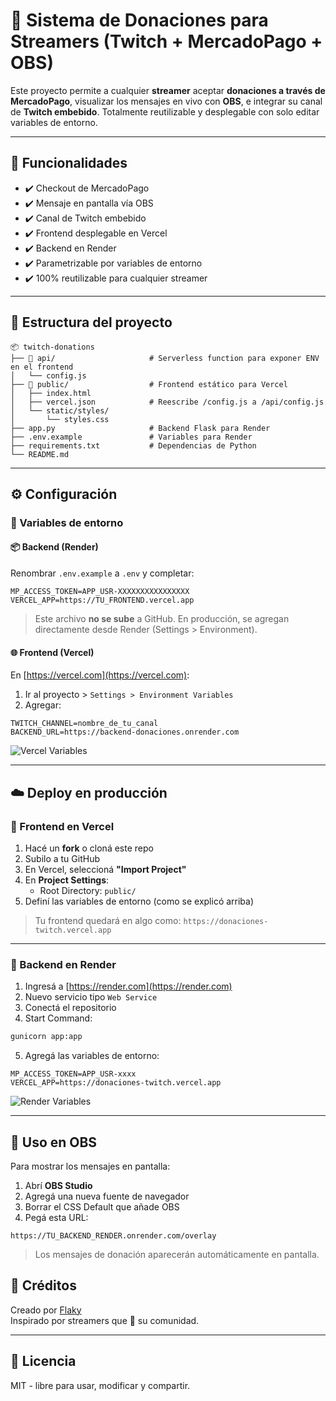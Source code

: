 # 💜 Sistema de Donaciones para Streamers (Twitch + MercadoPago + OBS)

Este proyecto permite a cualquier **streamer** aceptar **donaciones a través de MercadoPago**, visualizar los mensajes en vivo con **OBS**, e integrar su canal de **Twitch embebido**. Totalmente reutilizable y desplegable con solo editar variables de entorno.

---

## 🚀 Funcionalidades

- ✔️ Checkout de MercadoPago
- ✔️ Mensaje en pantalla vía OBS
- ✔️ Canal de Twitch embebido
- ✔️ Frontend desplegable en Vercel
- ✔️ Backend en Render
- ✔️ Parametrizable por variables de entorno
- ✔️ 100% reutilizable para cualquier streamer

---

## 🧩 Estructura del proyecto

```
📦 twitch-donations
├── 📁 api/                     # Serverless function para exponer ENV en el frontend
│   └── config.js
├── 📁 public/                  # Frontend estático para Vercel
│   ├── index.html
│   ├── vercel.json            # Reescribe /config.js a /api/config.js
│   └── static/styles/
│       └── styles.css
├── app.py                     # Backend Flask para Render
├── .env.example               # Variables para Render
├── requirements.txt           # Dependencias de Python
└── README.md
```

---

## ⚙️ Configuración

### 🔐 Variables de entorno

#### 📦 Backend (Render)

Renombrar `.env.example` a `.env` y completar:

```env
MP_ACCESS_TOKEN=APP_USR-XXXXXXXXXXXXXXXX
VERCEL_APP=https://TU_FRONTEND.vercel.app
```

> Este archivo **no se sube** a GitHub. En producción, se agregan directamente desde Render (Settings > Environment).

#### 🌐 Frontend (Vercel)

En [https://vercel.com](https://vercel.com):

1. Ir al proyecto > `Settings > Environment Variables`
2. Agregar:

```
TWITCH_CHANNEL=nombre_de_tu_canal
BACKEND_URL=https://backend-donaciones.onrender.com
```

![Vercel Variables](https://drive.google.com/uc?id=1rAvI5D-GB014HHL0twNs1NYdPzohgCwn)

---

## ☁️ Deploy en producción

### 🔹 Frontend en Vercel

1. Hacé un **fork** o cloná este repo
2. Subilo a tu GitHub
3. En Vercel, seleccioná **"Import Project"**
4. En **Project Settings**:
   - Root Directory: `public/`
5. Definí las variables de entorno (como se explicó arriba)

> Tu frontend quedará en algo como: `https://donaciones-twitch.vercel.app`

---

### 🔸 Backend en Render

1. Ingresá a [https://render.com](https://render.com)
2. Nuevo servicio tipo `Web Service`
3. Conectá el repositorio
4. Start Command:

```bash
gunicorn app:app
```

5. Agregá las variables de entorno:

```
MP_ACCESS_TOKEN=APP_USR-xxxx
VERCEL_APP=https://donaciones-twitch.vercel.app
```
![Render Variables](https://drive.google.com/uc?id=18VnDQ2gHRHnyYXSxa_PwaC-hZlA271O8)



---

## 🎯 Uso en OBS

Para mostrar los mensajes en pantalla:

1. Abrí **OBS Studio**
2. Agregá una nueva fuente de navegador
3. Borrar el CSS Default que añade OBS
4. Pegá esta URL:

```
https://TU_BACKEND_RENDER.onrender.com/overlay
```

> Los mensajes de donación aparecerán automáticamente en pantalla.


## 🙌 Créditos

Creado por [Flaky](https://github.com/Flaky07)  
Inspirado por streamers que 💜 su comunidad.

---

## 📝 Licencia

MIT - libre para usar, modificar y compartir.
